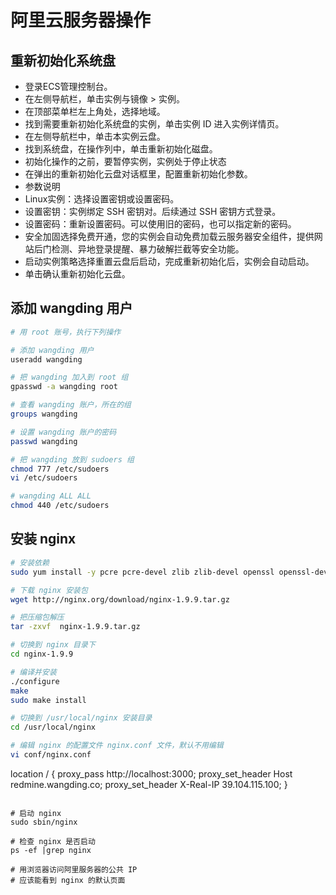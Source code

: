# 阿里云服务器操作

## 重新初始化系统盘

- 登录ECS管理控制台。
- 在左侧导航栏，单击实例与镜像 > 实例。
- 在顶部菜单栏左上角处，选择地域。
- 找到需要重新初始化系统盘的实例，单击实例 ID 进入实例详情页。
- 在左侧导航栏中，单击本实例云盘。
- 找到系统盘，在操作列中，单击重新初始化磁盘。
- 初始化操作的之前，要暂停实例，实例处于停止状态
- 在弹出的重新初始化云盘对话框里，配置重新初始化参数。
- 参数说明
- Linux实例：选择设置密钥或设置密码。
- 设置密钥：实例绑定 SSH 密钥对。后续通过 SSH 密钥方式登录。
- 设置密码：重新设置密码。可以使用旧的密码，也可以指定新的密码。
- 安全加固选择免费开通，您的实例会自动免费加载云服务器安全组件，提供网站后门检测、异地登录提醒、暴力破解拦截等安全功能。
- 启动实例策略选择重置云盘后启动，完成重新初始化后，实例会自动启动。
- 单击确认重新初始化云盘。

## 添加 wangding 用户

```bash
# 用 root 账号，执行下列操作

# 添加 wangding 用户
useradd wangding

# 把 wangding 加入到 root 组
gpasswd -a wangding root

# 查看 wangding 账户，所在的组
groups wangding

# 设置 wangding 账户的密码
passwd wangding

# 把 wangding 放到 sudoers 组
chmod 777 /etc/sudoers
vi /etc/sudoers

# wangding ALL ALL
chmod 440 /etc/sudoers
```

## 安装 nginx

```bash
# 安装依赖
sudo yum install -y pcre pcre-devel zlib zlib-devel openssl openssl-devel

# 下载 nginx 安装包
wget http://nginx.org/download/nginx-1.9.9.tar.gz

# 把压缩包解压
tar -zxvf  nginx-1.9.9.tar.gz

# 切换到 nginx 目录下
cd nginx-1.9.9

# 编译并安装
./configure
make
sudo make install

# 切换到 /usr/local/nginx 安装目录
cd /usr/local/nginx

# 编辑 nginx 的配置文件 nginx.conf 文件，默认不用编辑
vi conf/nginx.conf


```
location / {
  proxy_pass   http://localhost:3000;
  proxy_set_header Host redmine.wangding.co;
  proxy_set_header X-Real-IP 39.104.115.100;
}
```

# 启动 nginx
sudo sbin/nginx

# 检查 nginx 是否启动
ps -ef |grep nginx

# 用浏览器访问阿里服务器的公共 IP
# 应该能看到 nginx 的默认页面
```
